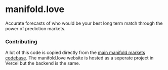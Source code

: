 # manifold.love

Accurate forecasts of who would be your best long term match through the power of prediction markets.

### Contributing

A lot of this code is copied directly from the [main manifold markets codebase][manifold]. The manifold.love website is hosted as a seperate project in Vercel but the backend is the same.

[manifold]: ../README.md
